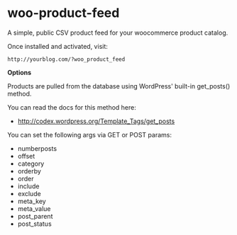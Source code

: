 woo-product-feed
================

A simple, public CSV product feed for your woocommerce product catalog.

Once installed and activated, visit:

```
http://yourblog.com/?woo_product_feed
```

**Options**

Products are pulled from the database using WordPress' built-in get_posts() method.

You can read the docs for this method here:

- http://codex.wordpress.org/Template_Tags/get_posts

You can set the following args via GET or POST params:

- numberposts
- offset
- category
- orderby
- order
- include
- exclude
- meta_key
- meta_value
- post_parent
- post_status